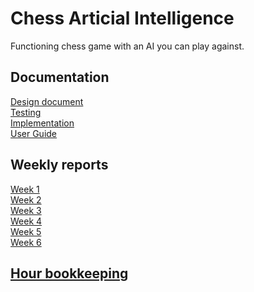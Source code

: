 # Chess Articial Intelligence

Functioning chess game with an AI you can play against. 

## Documentation
[Design document](http://github.com/wood101/ChessAITiraLab/blob/master/Documentation/Design_document.md)
<br>
[Testing](http://github.com/wood101/ChessAITiraLab/blob/master/Documentation/Testing_document.md)
<br>
[Implementation](http://github.com/wood101/ChessAITiraLab/blob/master/Documentation/Implementation_document.md)
<br>
[User Guide](http://github.com/wood101/ChessAITiraLab/blob/master/Documentation/User_Guide_document.md)

## Weekly reports

[Week 1](http://github.com/wood101/ChessAITiraLab/blob/master/Documentation/Week1.md)
<br>
[Week 2](http://github.com/wood101/ChessAITiraLab/blob/master/Documentation/Week2.md)
<br>
[Week 3](http://github.com/wood101/ChessAITiraLab/blob/master/Documentation/Week3.md)
<br>
[Week 4](http://github.com/wood101/ChessAITiraLab/blob/master/Documentation/Week4.md)
<br>
[Week 5](http://github.com/wood101/ChessAITiraLab/blob/master/Documentation/Week5.md)
<br>
[Week 6](http://github.com/wood101/ChessAITiraLab/blob/master/Documentation/Week6.md)

## [Hour bookkeeping](http://github.com/wood101/ChessAITiraLab/blob/master/Documentation/Hour_bookkeeping.md)

